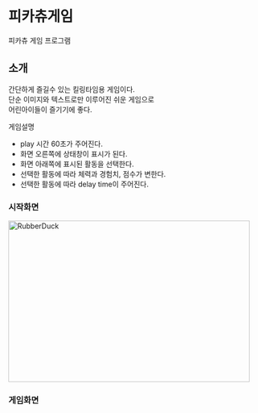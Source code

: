 # 피카츄게임
피카츄 게임 프로그램
## 소개
간단하게 즐길수 있는 킬링타임용 게임이다.   
단순 이미지와 텍스트로만 이루어진 쉬운 게임으로   
어린아이들이 즐기기에 좋다.   
   
게임설명
* play 시간 60초가 주어진다.
* 화면 오른쪽에 상태창이 표시가 된다.
* 화면 아래쪽에 표시된 활동을 선택한다.
* 선택한 활동에 따라 체력과 경험치, 점수가 변한다.
* 선택한 활동에 따라 delay time이 주어진다.   
   
### 시작화면   
<img src="https://user-images.githubusercontent.com/85783104/125538305-fd093bce-c147-43bc-9afa-4ac1d8cb3aef.PNG" width="480px" height="320px" title="px(픽셀) 크기 설정" alt="RubberDuck"></img><br/>
### 게임화면
